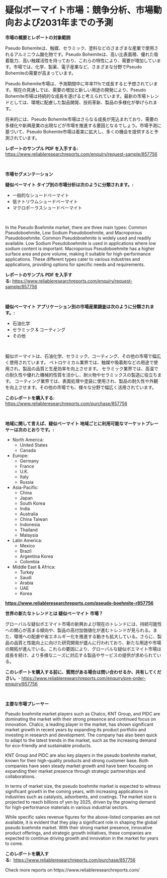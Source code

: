 <p><h1>疑似ボーマイト市場：競争分析、市場動向および2031年までの予測</h1></p><p><strong>市場の概要とレポートの対象範囲</strong></p>
<p><p>Pseudo Bohemiteは、触媒、セラミック、塗料などのさまざまな産業で使用されるアルミニウム酸化物です。Pseudo Bohemiteは、高い比表面積、優れた吸着能力、高い触媒活性を持っており、これらの特性により、需要が増加しています。市場では、化学、製薬、電子産業など、さまざまな分野でPseudo Bohemiteの需要が高まっています。</p><p>Pseudo Bohemite市場は、予測期間中に年率11％で成長すると予想されています。現在の見通しでは、需要の増加と新しい用途の開発により、Pseudo Bohemite市場は持続的な成長を遂げると考えられています。最新の市場トレンドとしては、環境に配慮した製品開発、技術革新、製品の多様化が挙げられます。</p><p>将来的には、Pseudo Bohemite市場はさらなる成長が見込まれており、需要の多様化や新興産業の出現などが市場を推進する要因となるでしょう。市場予測に基づいて、Pseudo Bohemite市場は着実に拡大し、多くの機会を提供すると予測されています。</p></p>
<p><strong>レポートのサンプル PDF を入手する:</strong> <a href="https://www.reliableresearchreports.com/enquiry/request-sample/857756">https://www.reliableresearchreports.com/enquiry/request-sample/857756</a></p>
<p>&nbsp;</p>
<p><strong>市場セグメンテーション</strong></p>
<p><strong>疑似ベーマイト タイプ別の市場分析は次のように分類されます。:</strong></p>
<p><ul><li>一般的なシュードベーマイト</li><li>低ナトリウムシュードベーマイト</li><li>マクロポーラスシュードベーマイト</li></ul></p>
<p>&nbsp;</p>
<p><p>In the Pseudo Boehmite market, there are three main types: Common Pseudoboehmite, Low Sodium Pseudoboehmite, and Macroporous Pseudoboehmite. Common Pseudoboehmite is widely used and readily available. Low Sodium Pseudoboehmite is used in applications where low sodium content is important. Macroporous Pseudoboehmite has a higher surface area and pore volume, making it suitable for high-performance applications. These different types cater to various industries and applications, providing options for specific needs and requirements.</p></p>
<p><strong>レポートのサンプル PDF を入手する:</strong>&nbsp;<a href="https://www.reliableresearchreports.com/enquiry/request-sample/857756">https://www.reliableresearchreports.com/enquiry/request-sample/857756</a></p>
<p>&nbsp;</p>
<p><strong> 疑似ベーマイト アプリケーション別の市場産業調査は次のように分類されます。:</strong></p>
<p><ul><li>石油化学</li><li>セラミック & コーティング</li><li>その他</li></ul></p>
<p>&nbsp;</p>
<p><p>擬似ボーマイトは、石油化学、セラミック、コーティング、その他の市場で幅広く使用されています。 ペトロケミカル業界では、触媒や吸着剤などの用途で使用され、製品の品質と生産効率を向上させます。 セラミック業界では、高温での耐久性や優れた機械的性質を活かし、耐火物やセラミックスの製造に役立ちます。 コーティング業界では、表面処理や塗装に使用され、製品の耐久性や外観を向上させます。その他の市場でも、様々な分野で幅広く活用されています。</p></p>
<p><strong>このレポートを購入する:</strong>&nbsp; <a href="https://www.reliableresearchreports.com/purchase/857756">https://www.reliableresearchreports.com/purchase/857756</a></p>
<p>&nbsp;</p>
<p><strong>地域に関して言えば、疑似ベーマイト 地域ごとに利用可能なマーケットプレーヤーは次のとおりです。:</strong></p>
<p><ul>
    <li>
        North America:
        <ul>
            <li>United States</li>
            <li>Canada</li>
        </ul>
    </li>
    <li>
        Europe:
        <ul>
            <li>Germany</li>
            <li>France</li>
            <li>U.K.</li>
            <li>Italy</li>
            <li>Russia</li>
        </ul>
    </li>
    <li>
        Asia-Pacific:
        <ul>
            <li>China</li>
            <li>Japan</li>
            <li>South Korea</li>
            <li>India</li>
            <li>Australia</li>
            <li>China Taiwan</li>
            <li>Indonesia</li>
            <li>Thailand</li>
            <li>Malaysia</li>
        </ul>
    </li>
    <li>
        Latin America:
        <ul>
            <li>Mexico</li>
            <li>Brazil</li>
            <li>Argentina Korea</li>
            <li>Colombia</li>
        </ul>
    </li>
    <li>
        Middle East & Africa:
        <ul>
            <li>Turkey</li>
            <li>Saudi</li>
            <li>Arabia</li>
            <li>UAE</li>
            <li>Korea</li>
        </ul>
    </li>
    </ul></p>
<p><strong><a href="https://www.reliableresearchreports.com/pseudo-boehmite-r857756">https://www.reliableresearchreports.com/pseudo-boehmite-r857756</a></strong>&nbsp;</p>
<p><strong>世界の新たなトレンドとは 疑似ベーマイト 市場？</strong></p>
<p><p>グローバルな疑似ボエマイト市場の新興および現在のトレンドには、持続可能性への関心が高まる傾向や、製品の高付加価値化が進むトレンドが見られる。また、環境への配慮や省エネルギー化を推進する動きも拡大している。さらに、製品の品質と性能向上に向けた研究開発が盛んに行われており、新たな用途や市場の開拓が進んでいる。これらの要因により、グローバルな疑似ボエマイト市場は成長を続け、より多様なニーズに対応する製品やサービスの提供が求められている。</p></p>
<p><strong>このレポートを購入する前に、質問がある場合は問い合わせるか、共有してください。</strong>- <a href="https://www.reliableresearchreports.com/enquiry/pre-order-enquiry/857756">https://www.reliableresearchreports.com/enquiry/pre-order-enquiry/857756</a></p>
<p>&nbsp;</p>
<p><strong>主要な市場プレーヤー</strong></p>
<p><p>Pseudo boehmite market players such as Chalco, KNT Group, and PIDC are dominating the market with their strong presence and continued focus on innovation. Chalco, a leading player in the market, has shown significant market growth in recent years by expanding its product portfolio and investing in research and development. The company has also been quick to adapt to the latest trends in the market, such as the increasing demand for eco-friendly and sustainable products.</p><p>KNT Group and PIDC are also key players in the pseudo boehmite market, known for their high-quality products and strong customer base. Both companies have seen steady market growth and have been focusing on expanding their market presence through strategic partnerships and collaborations.</p><p>In terms of market size, the pseudo boehmite market is expected to witness significant growth in the coming years, with increasing applications in industries such as catalysts, adsorbents, and coatings. The market size is projected to reach billions of yen by 2025, driven by the growing demand for high-performance materials in various industrial sectors.</p><p>While specific sales revenue figures for the above-listed companies are not available, it is evident that they play a significant role in shaping the global pseudo boehmite market. With their strong market presence, innovative product offerings, and strategic growth initiatives, these companies are expected to continue driving growth and innovation in the market for years to come.</p></p>
<p><strong>このレポートを購入する:</strong>&nbsp;&nbsp;<a href="https://www.reliableresearchreports.com/purchase/857756">https://www.reliableresearchreports.com/purchase/857756</a></p>
<p>Check more reports on https://www.reliableresearchreports.com/</p>